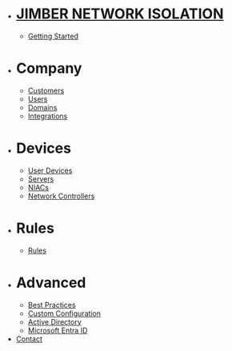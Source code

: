 <!-- docs/_sidebar.md -->


* # [JIMBER NETWORK ISOLATION](./)
  * [Getting Started](./gettingstarted/index)
* # Company
  * [Customers](./company/customers/customers)
  * [Users](./company/users/users)
  * [Domains](./company/domains/domains)
  * [Integrations](./company/integrations/integrations)
* # Devices
  * [User Devices](./devices/userdevices/userdevices)
  * [Servers](./devices/servers/servers)
  * [NIACs](./devices/niacs/niacs)
  * [Network Controllers](./devices/networkcontrollers)
* # Rules
  * [Rules](./rules/rules)
* # Advanced
  * [Best Practices](./advanced/bestpractices)
  * [Custom Configuration](./advanced/customconfiguration)
  * [Active Directory](./advanced/activedirectory)
  * [Microsoft Entra ID](./advanced/entraid)
* [Contact](./contact/index)
